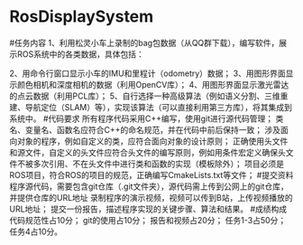 # RosDisplaySystem
#任务内容
1、利用松灵小车上录制的bag包数据（从QQ群下载），编写软件，展示ROS系统中的各类数据，具体包括：

2、用命令行窗口显示小车的IMU和里程计（odometry）数据；
3、用图形界面显示颜色相机和深度相机的数据（利用OpenCV库）；
4、用图形界面显示激光雷达的点云数据（利用PCL库）；
5、自行选择一种高级算法（例如语义分割、三维重建、导航定位（SLAM）等），实现该算法（可以直接利用第三方库），将其集成到系统中。
#代码要求
所有程序代码采用C++编写，使用git进行源代码管理；
类名、变量名、函数名应符合C++的命名规范，并在代码中前后保持一致；
涉及面向对象的程序，例如自定义的类，应符合面向对象的设计原则；
正确使用头文件和源文件，自定义的头文件应符合头文件的编写原则，例如用条件宏定义确保头文件不被多次引用、不在头文件中进行类和函数的实现（模板除外）；
项目必须是ROS项目，符合ROS的项目的规范，正确编写CmakeLists.txt等文件；
#提交资料
程序源代码，需要包含git仓库（.git文件夹），源代码需上传到公网上的git仓库，并提供仓库的URL地址
录制程序的演示视频，视频可以传到B站，上传视频播放的URL地址；
提交一份报告，描述程序实现的关键步骤、算法和结果。
#成绩构成
代码规范性占10分；
git的使用占10分；
报告和视频占20分；
任务1-3占50分；
任务4占10分。
